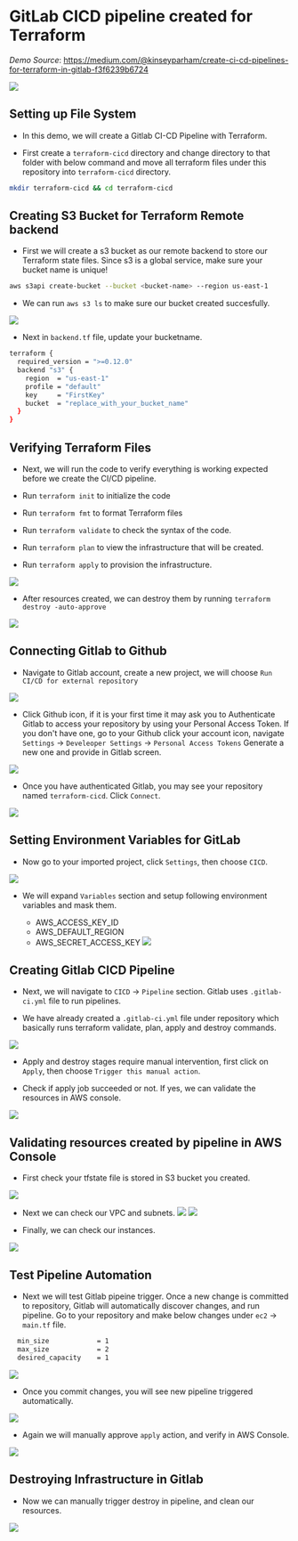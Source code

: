 # GitLab CICD pipeline created for Terraform

*Demo Source*:  https://medium.com/@kinseyparham/create-ci-cd-pipelines-for-terraform-in-gitlab-f3f6239b6724

![](images/DEMO_ARCH.png)
## Setting up File System
- In this demo, we will create a Gitlab CI-CD Pipeline with Terraform.

- First create a `terraform-cicd` directory and change directory to that folder with below command and move all terraform files under this repository into `terraform-cicd` directory.

```sh
mkdir terraform-cicd && cd terraform-cicd
```
## Creating S3 Bucket for Terraform Remote backend
- First we will create a s3 bucket as our remote backend to store our Terraform state files. Since s3 is a global service, make sure your bucket name is unique!

```sh
aws s3api create-bucket --bucket <bucket-name> --region us-east-1
```
- We can run `aws s3 ls` to make sure our bucket created succesfully.

![](images/s3-backend.png)

- Next in `backend.tf` file, update your bucketname.

```sh
terraform {
  required_version = ">=0.12.0"
  backend "s3" {
    region  = "us-east-1"
    profile = "default"
    key     = "FirstKey"
    bucket  = "replace_with_your_bucket_name"
  }
}
```
## Verifying Terraform Files
- Next, we will run the code to verify everything is working expected before we create the CI/CD pipeline.

- Run `terraform init` to initialize the code
  
- Run `terraform fmt` to format Terraform files

- Run `terraform validate` to check the syntax of the code.

- Run `terraform plan` to view the infrastructure that will be created.

- Run `terraform apply` to provision the infrastructure.

![](images/terraform-apply.png)

- After resources created, we can destroy them by running `terraform destroy -auto-approve`

![](images/terraform-destroy.png)

## Connecting Gitlab to Github

- Navigate to Gitlab account, create a new project, we will choose `Run CI/CD for external repository`

![](images/gitlab-1.png)

- Click Github icon, if it is your first time it may ask you to Authenticate Gitlab to access your repository by using your Personal Access Token. If you don't have one, go to your Github click your account icon, navigate `Settings` -> `Develeoper Settings` -> `Personal Access Tokens`
Generate a new one and provide in Gitlab screen. 

![](images/authentication.png)

- Once you have authenticated Gitlab, you may see your repository named `terraform-cicd`. Click `Connect`.

![](images/find-your-github-repo.png)

## Setting Environment Variables for GitLab

- Now go to your imported project, click `Settings`, then choose `CICD`.
  
![](images/env-vars.png)

- We will expand `Variables` section and setup following environment variables and mask them.

  * AWS_ACCESS_KEY_ID
  * AWS_DEFAULT_REGION
  * AWS_SECRET_ACCESS_KEY
  ![](images/variables-added-gitlab.png)

## Creating Gitlab CICD Pipeline

- Next, we will navigate to `CICD` -> `Pipeline` section. Gitlab uses `.gitlab-ci.yml` file to run pipelines. 

- We have already created a `.gitlab-ci.yml` file under repository which basically runs terraform validate, plan, apply and destroy commands.

![](images/pipeline-stages.png) 

-  Apply and destroy stages require manual intervention, first click on `Apply`, then choose `Trigger this manual action`.

- Check if apply job succeeded or not. If yes, we can validate the resources in AWS console.

![](images/apply-complete.png)

## Validating resources created by pipeline in AWS Console

- First check your tfstate file is stored in S3 bucket you created.

![](images/s3-storing-our-statefile.png)

- Next we can check our VPC and subnets.
![](images/vpc-created.png)
![](images/subnets-created.png)

- Finally, we can check our instances.

![](images/ec2-created.png)

## Test Pipeline Automation

- Next we will test Gitlab pipeine trigger. Once a new change is committed to repository, Gitlab will automatically discover changes, and run pipeline. Go to your repository and make below changes under `ec2` -> `main.tf` file. 

```sh
  min_size            = 1
  max_size            = 2
  desired_capacity    = 1
```
![](images/new-commit.png)

- Once you commit changes, you will see new pipeline triggered automatically.

![](images/new-pipeline-triggered.png)

- Again we will manually approve `apply` action, and verify in AWS Console.

![](images/apply2-complete.png)

## Destroying Infrastructure in Gitlab

- Now we can manually trigger destroy in pipeline, and clean our resources.

![](images/destroy-complete.png)


  

  


